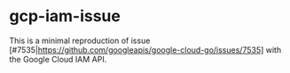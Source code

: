 # gcp-iam-issue

This is a minimal reproduction of issue [#7535|https://github.com/googleapis/google-cloud-go/issues/7535] with the Google Cloud IAM API. 
